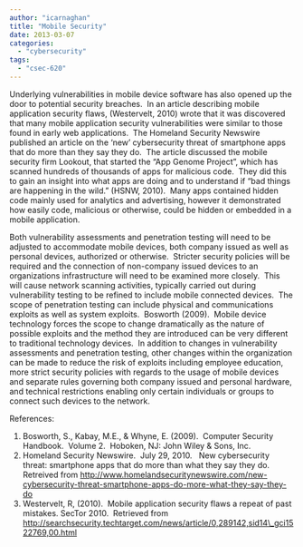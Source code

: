 ```yaml
---
author: "icarnaghan"
title: "Mobile Security"
date: 2013-03-07
categories: 
  - "cybersecurity"
tags: 
  - "csec-620"
---
```


Underlying vulnerabilities in mobile device software has also opened up the door to potential security breaches.  In an article describing mobile application security flaws, (Westervelt, 2010) wrote that it was discovered that many mobile application security vulnerabilities were similar to those found in early web applications.<!--more-->  The Homeland Security Newswire published an article on the ‘new’ cybersecurity threat of smartphone apps that do more than they say they do.  The article discussed the mobile security firm Lookout, that started the “App Genome Project”, which has scanned hundreds of thousands of apps for malicious code.  They did this to gain an insight into what apps are doing and to understand if “bad things are happening in the wild.” (HSNW, 2010).  Many apps contained hidden code mainly used for analytics and advertising, however it demonstrated how easily code, malicious or otherwise, could be hidden or embedded in a mobile application.

Both vulnerability assessments and penetration testing will need to be adjusted to accommodate mobile devices, both company issued as well as personal devices, authorized or otherwise.  Stricter security policies will be required and the connection of non-company issued devices to an organizations infrastructure will need to be examined more closely.  This will cause network scanning activities, typically carried out during vulnerability testing to be refined to include mobile connected devices.  The scope of penetration testing can include physical and communications exploits as well as system exploits.  Bosworth (2009).  Mobile device technology forces the scope to change dramatically as the nature of possible exploits and the method they are introduced can be very different to traditional technology devices.  In addition to changes in vulnerability assessments and penetration testing, other changes within the organization can be made to reduce the risk of exploits including employee education, more strict security policies with regards to the usage of mobile devices and separate rules governing both company issued and personal hardware, and technical restrictions enabling only certain individuals or groups to connect such devices to the network.

References:

1. Bosworth, S., Kabay, M.E., & Whyne, E. (2009).  Computer Security Handbook.  Volume 2.  Hoboken, NJ: John Wiley & Sons, Inc.
2. Homeland Security Newswire.  July 29, 2010.   New cybersecurity threat: smartphone apps that do more than what they say they do.  Retreived from http://www.homelandsecuritynewswire.com/new-cybersecurity-threat-smartphone-apps-do-more-what-they-say-they-do
3. Westervelt, R, (2010).  Mobile application security flaws a repeat of past mistakes. SecTor 2010.  Retrieved from http://searchsecurity.techtarget.com/news/article/0,289142,sid14\_gci1522769,00.html
